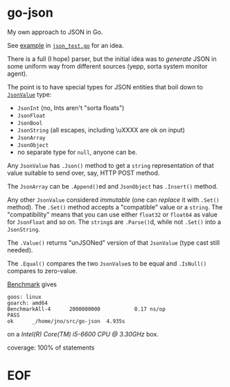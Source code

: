 # go-json

My own approach to JSON in Go.

See [example](json_test.go#L21) in [`json_test.go`](json_test.go) for an idea.

There is a full (I hope) parser, but the initial idea was to *generate* JSON
in some uniform way from different sources (yepp, sorta system monitor agent).

The point is to have special types for JSON entities that boil down to
[`JsonValue`](json_values.go#L19) type:

  - `JsonInt` (no, Ints aren't "sorta floats")
  - `JsonFloat`
  - `JsonBool`
  - `JsonString` (all escapes, including \uXXXX are ok on input)
  - `JsonArray`
  - `JsonObject`
  - no separate type for `null`, anyone can be.

Any `JsonValue` has `.Json()` method to get a `string` representation of that
value suitable to send over, say, HTTP POST method.

The `JsonArray` can be `.Append()`ed and `JsonObject` has `.Insert()` method.

Any other `JsonValue` considered *immutable* (one can *replace* it with `.Set()`
method). The `.Set()` method accepts a "compatible" value or a `string`. The
"compatibility" means that you can use either `float32` or `float64` as value
for `JsonFloat` and so on. The `string`s are `.Parse()`d, while not `.Set()` into a `JsonString`.

The `.Value()` returns "unJSONed" version of that `JsonValue` (type cast still needed).

The `.Equal()` compares the two `JsonValue`s to be equal and `.IsNull()` compares to zero-value.

[Benchmark](json_test.go#L14) gives

    goos: linux
    goarch: amd64
    BenchmarkAll-4   	2000000000	         0.17 ns/op
    PASS
    ok  	_/home/jno/src/go-json	4.935s

on a *Intel(R) Core(TM) i5-6600 CPU @ 3.30GHz* box.

coverage: 100% of statements

# EOF #
